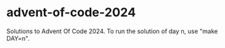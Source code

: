 # advent-of-code-2024

Solutions to Advent Of Code 2024. To run the solution of day n, use "make DAY=n".
